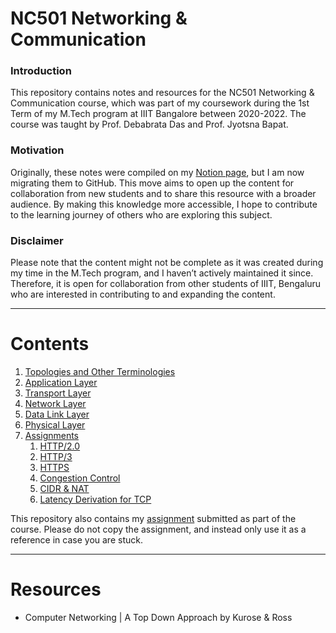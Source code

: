 # NC501 Networking & Communication

### Introduction

This repository contains notes and resources for the NC501 Networking & Communication course, which was part of my coursework during the 1st Term of my M.Tech program at IIIT Bangalore between 2020-2022. The course was taught by Prof. Debabrata Das and Prof. Jyotsna Bapat.

### Motivation

Originally, these notes were compiled on my [Notion page](https://shathin.notion.site/NC-501-Networking-Communication-59476c51650c4a478a58a55fb84a2bc3), but I am now migrating them to GitHub. This move aims to open up the content for collaboration from new students and to share this resource with a broader audience. By making this knowledge more accessible, I hope to contribute to the learning journey of others who are exploring this subject.

### Disclaimer

Please note that the content might not be complete as it was created during my time in the M.Tech program, and I haven’t actively maintained it since. Therefore, it is open for collaboration from other students of IIIT, Bengaluru who are interested in contributing to and expanding the content.

-----

# Contents

1. [Topologies and Other Terminologies](/notes/topologies-terminologies.md)
2. [Application Layer](/notes/application-layer.md)
3. [Transport Layer](/notes/transport-layer.md)
4. [Network Layer](/notes/network-layer.md)
5. [Data Link Layer](/notes/data-link-layer.md)
6. [Physical Layer](/notes/physical-layer.md)
7. [Assignments](/assignments/)
   1. [HTTP/2.0](/assignments/assignment-1-http-2.md)
   2. [HTTP/3](/assignments/assignment-2-http-3.md)
   3. [HTTPS](/assignments/assignment-https.md)
   4. [Congestion Control](/assignments/assignment-congestion-control.md)
   5. [CIDR & NAT](/assignments/assignment-cidr-nat.md)
   6. [Latency Derivation for TCP](/assignments/assignment-latency-tcp.md)
 

This repository also contains my [assignment](/assignment/) submitted as part of the course. 
Please do not copy the assignment, and instead only use it as a reference in case you are stuck. 

-----

# Resources

- Computer Networking | A Top Down Approach by Kurose & Ross
